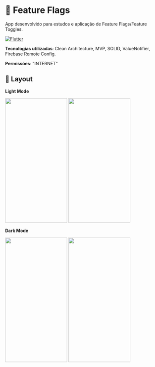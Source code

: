# 📱 Feature Flags

App desenvolvido para estudos e aplicação de Feature Flags/Feature Toggles.

[![Flutter](https://img.shields.io/badge/Powered%20by-FLUTTER%20v3..7.7-blue)](https://flutter.dev/)

**Tecnologias utilizadas**: Clean Architecture, MVP, SOLID, ValueNotifier, Firebase Remote Config.

**Permissões**: "INTERNET"


## 🎨 Layout

**Light Mode**

<img src="https://user-images.githubusercontent.com/48699769/200377551-fa711f93-9f74-4490-b9b4-7af0770eeb34.png"  width="200" height="400"> <img src="https://user-images.githubusercontent.com/48699769/200377728-fee96b57-b3c2-4d2b-bfe6-e8b4217431da.png"  width="200" height="400">

**Dark Mode**

<img src="https://user-images.githubusercontent.com/48699769/200377832-93dacb34-a0d2-4605-b3ab-941932e1e1b4.png"  width="200" height="400"> <img src="https://user-images.githubusercontent.com/48699769/200377898-4c8cf2c2-30b9-49fe-b873-73e0517426c6.png"  width="200" height="400">
